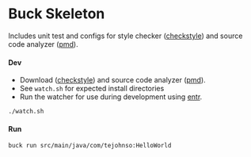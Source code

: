 # Buck Skeleton

Includes unit test and configs for style checker ([checkstyle](http://checkstyle.sourceforge.net/)) and source code analyzer ([pmd](https://pmd.github.io/)).

#### Dev
 - Download ([checkstyle](http://checkstyle.sourceforge.net/)) and source code analyzer ([pmd](https://pmd.github.io/)).
 - See `watch.sh` for expected install directories
 - Run the watcher for use during development using [entr](http://entrproject.org/).

```
./watch.sh
```

#### Run
```
buck run src/main/java/com/tejohnso:HelloWorld
```
